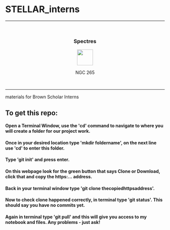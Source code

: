 # STELLAR_interns

<hr>
<br />
<div align="center">
  <h3>Spectres</h3>

  <div><div align="center" width=80px>
      <img src="https://upload.wikimedia.org/wikipedia/commons/thumb/5/58/NGC265.jpg/600px-NGC265.jpg" width="50">
      <p width="auto">NGC 265</p>
    </div></div>
</div>

<br />

<hr>

materials for Brown Scholar Interns
## To get this repo: 
#### Open a Terminal Window, use the 'cd' command to navigate to where you will create a folder for our project work.
#### Once in your desired location type 'mkdir foldername', on the next line use 'cd' to enter this folder.
#### Type 'git init' and press enter.
#### On this webpage look for the green button that says Clone or Download, click that and copy the https:... address.
#### Back in your terminal window type 'git clone thecopiedhttpsaddress'.
#### Now to check clone happened correctly, in terminal type 'git status'. This should say you have no commits yet.
#### Again in terminal type 'git pull' and this will give you access to my notebook and files. Any problems - just ask!
